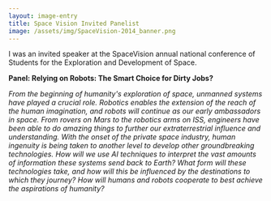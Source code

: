 ```yaml
---
layout: image-entry
title: Space Vision Invited Panelist
image: /assets/img/SpaceVision-2014_banner.png
---
```

I was an invited speaker at the SpaceVision annual national conference of Students for the Exploration and Development of Space.  

**Panel: Relying on Robots: The Smart Choice for Dirty Jobs?**  

_From the beginning of humanity's exploration of space, unmanned systems have played a crucial role. Robotics enables the extension of the reach of the human imagination, and robots will continue as our early ambassadors in space. From rovers on Mars to the robotics arms on ISS, engineers have been able to do amazing things to further our extraterrestrial influence and understanding. With the onset of the private space industry, human ingenuity is being taken to another level to develop other groundbreaking technologies. How will we use AI techniques to interpret the vast amounts of information these systems send back to Earth? What form will these technologies take, and how will this be influenced by the destinations to which they journey? How will humans and robots cooperate to best achieve the aspirations of humanity?_
